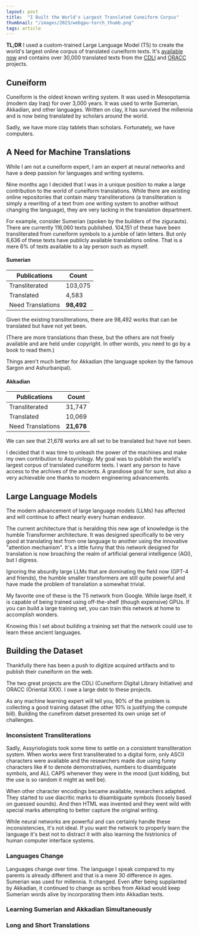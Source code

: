 ```yaml
---
layout: post
title:  "I Built the World's Largest Translated Cuneiform Corpus"
thumbnail: "/images/2023/webgpu-torch_thumb.png"
tags: article
---
```


**TL;DR** I used a custom-trained Large Language Model (T5) to
create the world's largest online corpus of translated cuneiform
texts. It's [available now](https://cuneiform.pages.dev) and contains
over 30,000 translated texts from the [CDLI](https://cdli.ucla.edu/)
and [ORACC](http://oracc.org/) projects.

## Cuneiform

Cuneiform is the oldest known writing system. It was used in
Mesopotamia (modern day Iraq) for over 3,000 years. It was used to
write Sumerian, Akkadian, and other languages. Written on clay,
it has survived the millennia and is now being translated by
scholars around the world.

Sadly, we have more clay tablets than scholars. Fortunately,
we have computers.

## A Need for Machine Translations

While I am not a cuneiform expert, I am an expert at neural networks
and have a deep passion for languages and writing systems.

Nine months ago I decided that I was in a unique position to make a large
contribution to the world of cuneiform translations. While there are
existing online repositories that contain many transliterations
(a transliteration is simply a rewriting of a text from one writing system
to another without changing the language), they are very lacking
in the translation department.

For example, consider Sumerian (spoken by the builders of the zigurauts).
There are currently 116,060 texts published. 104,151 of these have
been transliterated from cuneiform symbols to a jumble of latin letters.
But only 6,636 of these texts have publicly available translations online.
That is a mere 6% of texts available to a lay person such as myself. 

#### Sumerian

|Publications|Count|
|---|---|
|   Transliterated| 103,075|
|       Translated| 4,583|
|Need Translations| **98,492**|

Given the existing transliterations, there are 98,492 works
that can be translated but have not yet been.

(There are more translations than these, but the others are not freely
available and are held under copyright. In other words, you need to go 
by a book to read them.)

Things aren't much better for Akkadian (the language spoken by the famous Sargon
and Ashurbanipal).

#### Akkadian

|Publications|Count|
|---|---|
|   Transliterated| 31,747|
|       Translated| 10,069|
|Need Translations| **21,678** |


We can see that 21,678 works are all set to be translated but have
not been. 

I decided that it was time to unleash
the power of the machines and make my own contribution to Assyriology. My goal was to publish the world's largest corpus of
translated cuneiform texts. I want any person to have access to the archives of
the ancients. A grandiose goal for sure, but also a very achievable one thanks to
modern engineering advancements.

## Large Language Models

The modern advancement of large language models (LLMs) has affected and
will continue to affect nearly every human endeavor.

The current architecture that is heralding this new age of knowledge is the humble Transformer architecture. It was designed specifically to be very good at translating text from one language to another using the innovative "attention mechanism". It's a little funny that this network designed for translation is now broaching the realm of artificial general intelligence (AGI), but I digress.

Ignoring the absurdly large LLMs that are dominating the field now (GPT-4 and friends), the humble smaller transformers are still quite powerful and have made the problem of translation a somewhat trivial.

My favorite one of these is the T5 network from Google. While large itself, it is capable of being trained using off-the-shelf (though expensive) GPUs. If you can build a large training set, you can 
train this network at home to accomplish wonders.

Knowing this I set about building a training
set that the network could use to learn 
these ancient languages.

## Building the Dataset

Thankfully there has been a push to digitize acquired artifacts and to publish their cuneiform on the web.

The two great projects are the CDLI (Cuneiform Digital Library Initiative) and ORACC (Oriental XXX). I owe a large debt
to these projects.

As any machine learning expert will tell you, 90% of the problem is collecting a good training dataset (the other 10% is justifying the compute bill). Building the cunefirom datset presented its own uniqe set of challenges.

### Inconsistent Transliterations

Sadly, Assyriologists took some time to settle on a consistent transliteration system. When works were first transliterated to a digital form, only ASCII characters were available and the researchers made due using funny characters like # to denote demonstratives, numbers to disambiguate symbols, and ALL CAPS whenever they were in the mood (just kidding, but the use is so random it might as well be).

When other character encodings became available, researchers adapted. They started to use diacritic marks to disambiguate symbols (loosely based on guessed sounds). And then HTML was invented and they went wild with special marks attempting to better capture the original writing.

While neural networks are powerful and can certainly handle these inconsistencies, it's not ideal. If you want the network to properly learn the language it's best not to distract it with also learning the histrionics of human computer interface systems.

### Languages Change

Languages change over time. The language I speak compared to my parents is already different and that is a mere 30 difference in ages. Sumerian was used for millennia. It changed. Even after being supplanted by Akkadian, it continued to change as scribes from Akkad would keep Sumerian words alive by incorporating them into Akkadian texts.

### Learning Sumerian and Akkadian Simultaneously

### Long and Short Translations

